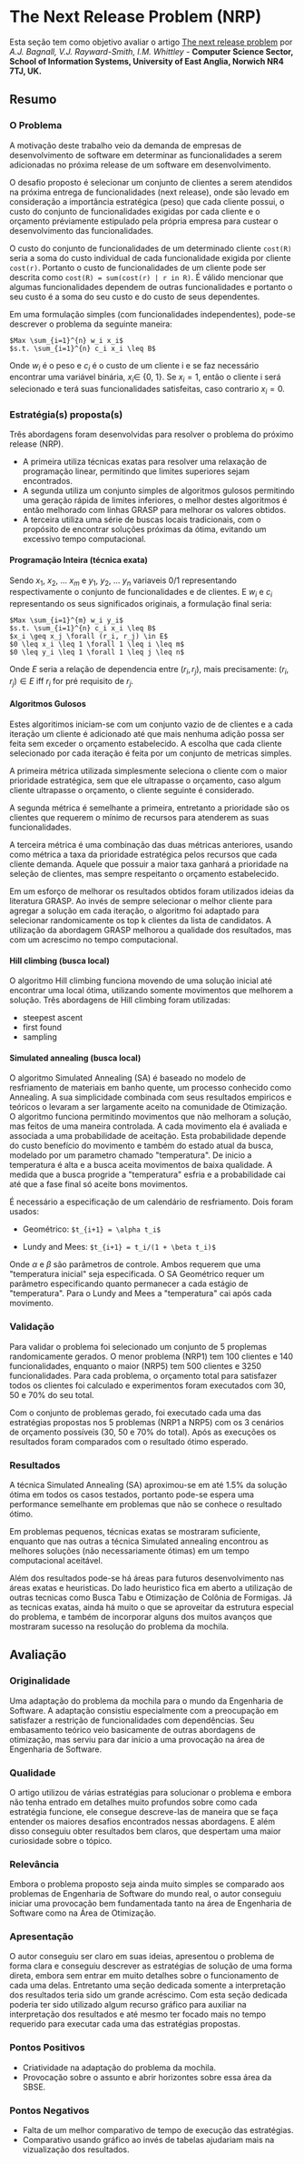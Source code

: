 # The Next Release Problem (NRP)
Esta seção tem como objetivo avaliar o artigo [The next release problem](the_next_release_problem.pdf) por
*A.J. Bagnall, V.J. Rayward-Smith, I.M. Whittley* -
**Computer Science Sector, School of Information Systems, University of East Anglia, Norwich NR4 7TJ, UK.**

## Resumo

### O Problema

A motivação deste trabalho veio da demanda de empresas de desenvolvimento de software em determinar as funcionalidades a serem adicionadas no próxima release de um software em desenvolvimento.

O desafio proposto é selecionar um conjunto de clientes a serem atendidos na próxima entrega de funcionalidades (next release), onde são levado em consideração a importância estratégica (peso) que cada cliente possui, o custo do conjunto de funcionalidades exigidas por cada cliente e o orçamento préviamente estipulado pela própria empresa para custear o desenvolvimento das funcionalidades.

O custo do conjunto de funcionalidades de um determinado cliente `cost(R)` seria a soma do custo individual de cada funcionalidade exigida por cliente `cost(r)`. Portanto o custo de funcionalidades de um cliente pode ser descrita como `cost(R) = sum(cost(r) | r in R)`. É válido mencionar que algumas funcionalidades dependem de outras funcionalidades e portanto o seu custo é a soma do seu custo e do custo de seus dependentes.

Em uma formulação simples (com funcionalidades independentes), pode-se descrever o problema da seguinte maneira:

    $Max \sum_{i=1}^{n} w_i x_i$
    $s.t. \sum_{i=1}^{n} c_i x_i \leq B$

Onde $w_i$ é o peso e $c_i$ é o custo de um cliente i e se faz necessário encontrar uma variável binária, $x_i \in$ {0, 1}. Se $x_i = 1$, então o cliente i será selecionado e terá suas funcionalidades satisfeitas, caso contrario $x_i = 0$.

### Estratégia(s) proposta(s)

Três abordagens foram desenvolvidas para resolver o problema do próximo release (NRP).

* A primeira utiliza técnicas exatas para resolver uma relaxação de programação linear, permitindo que limites superiores sejam encontrados.
* A segunda utiliza um conjunto simples de algoritmos gulosos permitindo uma geração rápida de limites inferiores, o melhor destes algoritmos é então melhorado com linhas GRASP para melhorar os valores obtidos.
* A terceira utiliza uma série de buscas locais tradicionais, com o propósito de encontrar soluções próximas da ótima, evitando um excessivo tempo computacional.

#### Programação Inteira (técnica exata)

Sendo $x_1$, $x_2$, ... $x_m$ e $y_1$, $y_2$, ... $y_n$ variaveis 0/1 representando respectivamente o conjunto de funcionalidades e de clientes. E $w_i$ e $c_i$ representando os seus significados originais, a formulação final seria:

    $Max \sum_{i=1}^{m} w_i y_i$
    $s.t. \sum_{i=1}^{n} c_i x_i \leq B$
    $x_i \geq x_j \forall (r_i, r_j) \in E$
    $0 \leq x_i \leq 1 \forall 1 \leq i \leq m$
    $0 \leq y_i \leq 1 \forall 1 \leq j \leq n$

Onde $E$ seria a relação de dependencia entre $(r_i, r_j)$, mais precisamente: $(r_i, r_j) \in E$ iff $r_i$ for pré requisito de $r_j$.

#### Algoritmos Gulosos

Estes algoritimos iniciam-se com um conjunto vazio de de clientes e a cada iteração um cliente é adicionado até que mais nenhuma adição possa ser feita sem exceder o orçamento estabelecido. A escolha que cada cliente selecionado por cada iteração é feita por um conjunto de metricas simples.

A primeira métrica utilizada simplesmente seleciona o cliente com o maior prioridade estratégica, sem que ele ultrapasse o orçamento, caso algum cliente ultrapasse o orçamento, o cliente seguinte é considerado.

A segunda métrica é semelhante a primeira, entretanto a prioridade são os clientes que requerem o mínimo de recursos para atenderem as suas funcionalidades.

A terceira métrica é uma combinação das duas métricas anteriores, usando como métrica a taxa da prioridade estratégica pelos recursos que cada cliente demanda. Aquele que possuir a maior taxa ganhará a prioridade na seleção de clientes, mas sempre respeitanto o orçamento estabelecido.

Em um esforço de melhorar os resultados obtidos foram utilizados ideias da literatura GRASP. Ao invés de sempre selecionar o melhor cliente para agregar a solução em cada iteração, o algoritmo foi adaptado para selecionar randomicamente os top k clientes da lista de candidatos. A utilização da abordagem GRASP melhorou a qualidade dos resultados, mas com um acrescimo no tempo computacional.

#### Hill climbing (busca local)

O algoritmo Hill climbing funciona movendo de uma solução inicial até encontrar uma local ótima, utilizando somente movimentos que melhorem a solução. Três abordagens de Hill climbing foram utilizadas:

* steepest ascent
* first found
* sampling

#### Simulated annealing (busca local)

O algoritmo Simulated Annealing (SA) é baseado no modelo de resfriamento de materiais em banho quente, um processo conhecido como Annealing. A sua simplicidade combinada com seus resultados empiricos e teóricos o levaram a ser largamente aceito na comunidade de Otimização. O algoritmo funciona permitindo movimentos que não melhoram a solução, mas feitos de uma maneira controlada. A cada movimento ela é avaliada e associada a uma probabilidade de aceitação. Esta probabilidade depende do custo benefício do movimento e também do estado atual da busca, modelado por um parametro chamado "temperatura". De inicio a temperatura é alta e a busca aceita movimentos de baixa qualidade. A medida que a busca progride a "temperatura" esfria e a probabilidade cai até que a fase final só aceite bons movimentos.

É necessário a especificação de um calendário de resfriamento. Dois foram usados:

* Geométrico: `$t_{i+1} = \alpha t_i$`

* Lundy and Mees: `$t_{i+1} = t_i/(1 + \beta t_i)$`

Onde $\alpha$ e $\beta$ são parâmetros de controle. Ambos requerem que uma "temperatura inicial" seja especificada. O SA Geométrico requer um parâmetro especificando quanto permanecer a cada estágio de "temperatura". Para o Lundy and Mees a "temperatura" cai após cada movimento.

### Validação

Para validar o problema foi selecionado um conjunto de 5 proplemas randomicamente gerados.
O menor problema (NRP1) tem 100 clientes e 140 funcionalidades, enquanto o maior (NRP5) tem 500 clientes e 3250 funcionalidades.
Para cada problema, o orçamento total para satisfazer todos os clientes foi calculado e experimentos foram executados com 30, 50 e 70% do seu total.

Com o conjunto de problemas gerado, foi executado cada uma das estratégias propostas nos 5 problemas (NRP1 a NRP5) com os 3 cenários de orçamento possíveis (30, 50 e 70% do total). Após as execuções os resultados foram comparados com o resultado ótimo esperado.

### Resultados

A técnica Simulated Annealing (SA) aproximou-se em até 1.5% da solução ótima em todos os casos testados, portanto pode-se espera uma performance semelhante em problemas que não se conhece o resultado ótimo.

Em problemas pequenos, técnicas exatas se mostraram suficiente, enquanto que nas outras a técnica Simulated annealing encontrou as melhores soluções (não necessariamente ótimas) em um tempo computacional aceitável.

Além dos resultados pode-se há áreas para futuros desenvolvimento nas áreas exatas e heuristicas. Do lado heuristico fica em aberto a utilização de outras tecnicas como Busca Tabu e Otimização de Colônia de Formigas. Já as tecnicas exatas, ainda há muito o que se aproveitar da estrutura especial do problema, e também de incorporar alguns dos muitos avanços que mostraram sucesso na resolução do problema da mochila.

## Avaliação

### Originalidade

Uma adaptação do problema da mochila para o mundo da Engenharia de Software. A adaptação consistiu especialmente com a preocupação em satisfazer a restrição de funcionalidades com dependências.
Seu embasamento teórico veio basicamente de outras abordagens de otimização, mas serviu para dar início a uma provocação na área de Engenharia de Software.

### Qualidade

O artigo utilizou de várias estratégias para solucionar o problema e embora não tenha entrado em detalhes muito profundos sobre como cada estratégia funcione, ele consegue descreve-las de maneira que se faça entender os maiores desafios encontrados nessas abordagens. E além disso conseguiu obter resultados bem claros, que despertam uma maior curiosidade sobre o tópico.

### Relevância

Embora o problema proposto seja ainda muito simples se comparado aos problemas de Engenharia de Software do mundo real, o autor conseguiu iniciar uma provocação bem fundamentada tanto na área de Engenharia de Software como na Área de Otimização.

### Apresentação

O autor conseguiu ser claro em suas ideias, apresentou o problema de forma clara e conseguiu descrever as estratégias de solução de uma forma direta, embora sem entrar em muito detalhes sobre o funcionamento de cada uma delas. Entretanto uma seção dedicada somente a interpretação dos resultados teria sido um grande acréscimo. Com esta seção dedicada poderia ter sido utilizado algum recurso gráfico para auxiliar na interpretação dos resultados e até mesmo ter focado mais no tempo requerido para executar cada uma das estratégias propostas.

### Pontos Positivos

* Criatividade na adaptação do problema da mochila.
* Provocação sobre o assunto e abrir horizontes sobre essa área da SBSE.

### Pontos Negativos

* Falta de um melhor comparativo de tempo de execução das estratégias.
* Comparativo usando gráfico ao invés de tabelas ajudariam mais na vizualização dos resultados.
